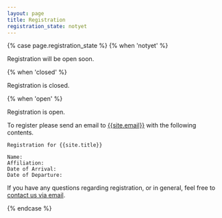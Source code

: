 ```yaml
---
layout: page
title: Registration
registration_state: notyet
---
```


{% case page.registration_state %}
{% when 'notyet' %}
<p class="message">Registration will be open soon.</p>

{% when 'closed' %}
<p class="message">Registration is closed.</p>

{% when 'open' %}
<p class="message">Registration is open.</p>

To register please send an email to [{{site.email}}](mailto:{{site.email}}) with the following contents.
```
Registration for {{site.title}}

Name:
Affiliation:
Date of Arrival:
Date of Departure:
```

<p>
If you have any questions
regarding registration, or in general, feel free to
<a href="mailto:{{site.email}}">contact us via email</a>.
</p>

{% endcase %}